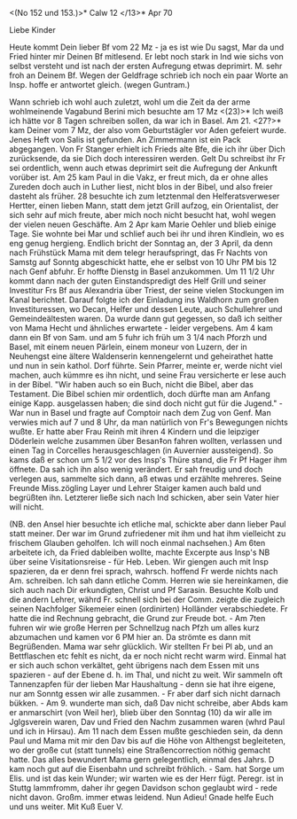 <(No 152 und 153.)>* Calw 12 </13>* Apr 70

Liebe Kinder

Heute kommt Dein lieber Bf vom 22 Mz - ja es ist wie Du sagst, Mar da und Fried hinter mir Deinen Bf mitlesend. Er lebt noch stark in Ind wie sichs von selbst versteht und ist nach der ersten Aufregung etwas deprimirt. M. sehr froh an Deinem Bf. Wegen der Geldfrage schrieb ich noch ein paar Worte an Insp. hoffe er antwortet gleich. (wegen Guntram.)

Wann schrieb ich wohl auch zuletzt, wohl um die Zeit da der arme wohlmeinende Vagabund Berini mich besuchte am 17 Mz <(23)>* Ich weiß ich hätte vor 8 Tagen schreiben sollen, da war ich in Basel. Am 21. <27?>* kam Deiner vom 7 Mz, der also vom Geburtstägler vor Aden gefeiert wurde. Jenes Heft von Salis ist gefunden. An Zimmermann ist ein Pack abgegangen. Von Fr Stanger erhielt ich Frieds alte Bfe, die ich ihr über Dich zurücksende, da sie Dich doch interessiren werden. Gelt Du schreibst ihr Fr sei ordentlich, wenn auch etwas deprimirt seit die Aufregung der Ankunft vorüber ist. 
Am 25 kam Paul in die Vakz, er freut mich, da er ohne alles Zureden doch auch in Luther liest, nicht blos in der Bibel, und also freier dasteht als früher. 28 besuchte ich zum letztenmal den Helferatsverweser Hertter, einen lieben Mann, statt dem jetzt Grill aufzog, ein Orientalist, der sich sehr auf mich freute, aber mich noch nicht besucht hat, wohl wegen der vielen neuen Geschäfte. Am 2 Apr kam Marie Oehler und blieb einige Tage. Sie wohnte bei Mar und schlief auch bei ihr und ihren Kindlein, wo es eng genug hergieng. Endlich bricht der Sonntag an, der 3 April, da denn nach Frühstück Mama mit dem telegr heraufspringt, das Fr Nachts von Samstg auf Sonntg abgeschickt hatte, ehe er selbst von 10 Uhr PM bis 12 nach Genf abfuhr. Er hoffte Dienstg in Basel anzukommen. Um 11 1/2 Uhr kommt dann nach der guten Einstandspredigt des Helf Grill und seiner Investitur Frs Bf aus Alexandria über Triest, der seine vielen Stockungen im Kanal berichtet. Darauf folgte ich der Einladung ins Waldhorn zum großen Investituressen, wo Decan, Helfer und dessen Leute, auch Schullehrer und Gemeindeältesten waren. Da wurde dann gut gegessen, so daß ich seither von Mama Hecht und ähnliches erwartete - leider vergebens. Am 4 kam dann ein Bf von Sam. und am 5 fuhr ich früh um 3 1/4 nach Pforzh und Basel, mit einem neuen Pärlein, einem moneur von Luzern, der in Neuhengst eine ältere Waldenserin kennengelernt und geheirathet hatte und nun in sein kathol. Dorf führte. Sein Pfarrer, meinte er, werde nicht viel machen, auch kümmre es ihn nicht, und seine Frau versicherte er lese auch in der Bibel. "Wir haben auch so ein Buch, nicht die Bibel, aber das Testament. Die Bibel schien mir ordentlich, doch dürfte man am Anfang einige Kapp. ausgelassen haben; die sind doch nicht gut für die Jugend." - War nun in Basel und fragte auf Comptoir nach dem Zug von Genf. Man verwies mich auf 7 und 8 Uhr, da man natürlich von Fr's Bewegungen nichts wußte. Er hatte aber Frau Reinh mit ihren 4 Kindern und die leipziger Döderlein welche zusammen über Besan‡on fahren wollten, verlassen und einen Tag in Corcelles herausgeschlagen (in Auvernier aussteigend). So kams daß er schon um 5 1/2 vor des Insp's Thüre stand, die Fr Pf Hager ihm öffnete. Da sah ich ihn also wenig verändert. Er sah freudig und doch verlegen aus, sammelte sich dann, aß etwas und erzählte mehreres. Seine Freunde Miss.zögling Layer und Lehrer Staiger kamen auch bald und begrüßten ihn. Letzterer ließe sich nach Ind schicken, aber sein Vater hier will nicht.

(NB. den Ansel hier besuchte ich etliche mal, schickte aber dann lieber Paul statt meiner. Der war im Grund zufriedener mit ihm und hat ihm vielleicht zu frischem Glauben geholfen. Ich will noch einmal nachsehen.) 
Am 6ten arbeitete ich, da Fried dableiben wollte, machte Excerpte aus Insp's NB über seine Visitationsreise - für Heb. Leben. Wir giengen auch mit Insp spazieren, da er denn frei sprach, wahrsch. hoffend Fr werde nichts nach Am. schreiben. Ich sah dann etliche Comm. Herren wie sie hereinkamen, die sich auch nach Dir erkundigten, Christ und Pf Sarasin. Besuchte Kolb und die andern Lehrer, währd Fr. schnell sich bei der Comm. zeigte die zugleich seinen Nachfolger Sikemeier einen (ordinirten) Holländer verabschiedete. Fr hatte die ind Rechnung gebracht, die Grund zur Freude bot. - Am 7ten fuhren wir wie große Herren per Schnellzug nach Pfzh um alles kurz abzumachen und kamen vor 6 PM hier an. Da strömte es dann mit Begrüßenden. Mama war sehr glücklich. Wir stellten Fr bei Pl ab, und an Bettflaschen etc fehlt es nicht, da er noch nicht recht warm wird. Einmal hat er sich auch schon verkältet, geht übrigens nach dem Essen mit uns spazieren - auf der Ebene d. h. im Thal, und nicht zu weit. Wir sammeln oft Tannenzapfen für der lieben Mar Haushaltung - denn sie hat ihre eigene, nur am Sonntg essen wir alle zusammen. - Fr aber darf sich nicht darnach bükken. - Am 9. wunderte man sich, daß Dav nicht schreibe, aber Abds kam er anmarschirt (von Weil her), blieb über den Sonntag (10) da wir alle im Jglgsverein waren, Dav und Fried den Nachm zusammen waren (whrd Paul und ich in Hirsau). Am 11 nach dem Essen mußte geschieden sein, da denn Paul und Mama mit mir den Dav bis auf die Höhe von Althengst begleiteten, wo der große cut (statt tunnels) eine Straßencorrection nöthig gemacht hatte. Das alles bewundert Mama gern gelegentlich, einmal des Jahrs. D kam noch gut auf die Eisenbahn und schreibt fröhlich. - Sam. hat Sorge um Elis. und ist das kein Wunder; wir warten wie es der Herr fügt. Peregr. ist in Stuttg lammfromm, daher ihr gegen Davidson schon geglaubt wird - rede nicht davon. Großm. immer etwas leidend. Nun Adieu! Gnade helfe Euch und uns weiter. 
 Mit Kuß
 Euer V.
